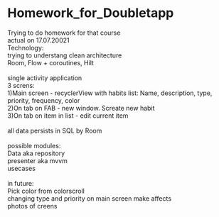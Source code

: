 # Homework_for_Doubletapp</br>
Trying to do homework for that course</br>
actual on 17.07.20021</br>
Technology:</br>
trying to understang clean architecture</br>
Room, Flow + coroutines, Hilt</br>
</br>
single activity application</br>
3 screns:</br>
1)Main screen - recyclerView with habits list: Name, description, type, priority, frequency, color</br>
2)On tab on FAB - new window. Screate new habit</br>
3)On tab on item in list - edit current item</br>
</br>
all data persists in SQL by Room</br>
</br>
possible modules:</br>
Data aka repository</br>
presenter aka mvvm</br>
usecases</br>
</br>
in future:</br>
Pick color from colorscroll</br>
changing type and priority on main screen make affects</br>
photos of creens</br>
